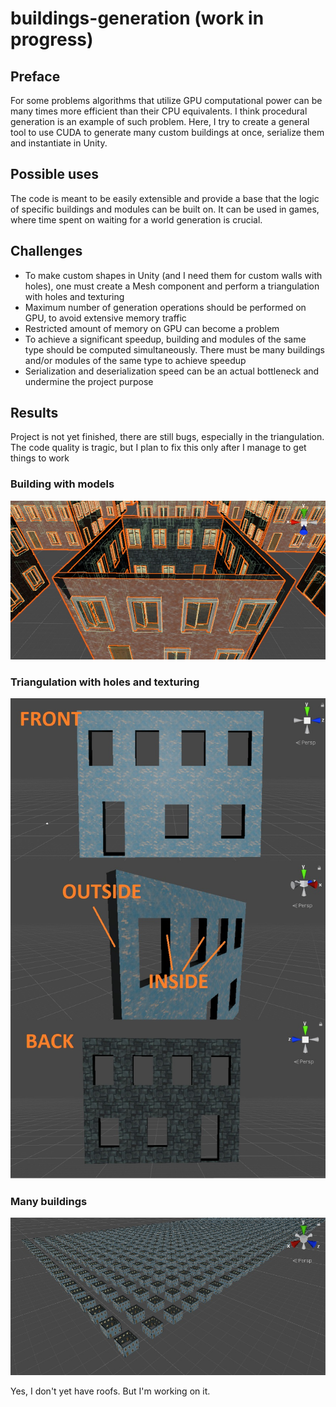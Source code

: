 # buildings-generation (work in progress)
## Preface
For some problems algorithms that utilize GPU computational power can be many times more efficient than their CPU equivalents. I think procedural generation is an example of such problem. Here, I try to create a general tool to use CUDA to generate many custom buildings at once, serialize them and instantiate in Unity.
## Possible uses
The code is meant to be easily extensible and provide a base that the logic of specific buildings and modules can be built on. It can be used in games, where time spent on waiting for a world generation is crucial.
## Challenges
* To make custom shapes in Unity (and I need them for custom walls with holes), one must create a Mesh component and perform a triangulation with holes and texturing
* Maximum number of generation operations should be performed on GPU, to avoid extensive memory traffic
* Restricted amount of memory on GPU can become a problem
* To achieve a significant speedup, building and modules of the same type should be computed simultaneously. There must be many buildings and/or modules of the same type to achieve speedup
* Serialization and deserialization speed can be an actual bottleneck and undermine the project purpose
## Results
Project is not yet finished, there are still bugs, especially in the triangulation. The code quality is tragic, but I plan to fix this only after I manage to get things to work
### Building with models
![one building](onebuilding.jpg)
### Triangulation with holes and texturing
![triangulation image](triangulation.jpg)
### Many buildings
![1000 buildings](1000buildings.jpg)  

Yes, I don't yet have roofs. But I'm working on it.
